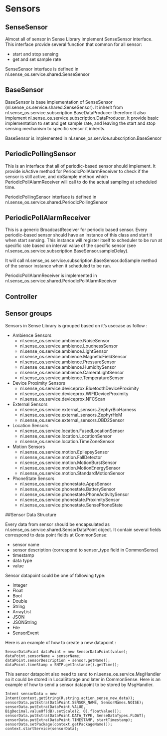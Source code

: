 # Sensors

## SenseSensor

Almost all of sensor in Sense Library implement SenseSensor interface. This interface provide several function that common for all sensor:
* start and stop sensing
* get and set sample rate

SenseSensor interface is defined in nl.sense_os.service.shared.SenseSensor

## BaseSensor

BaseSensor is base implementation of SenseSensor (nl.sense_os.service.shared.SenseSensor). It inherit from nl.sense_os.service.subscription.BaseDataProducer therefore it also implement nl.sense_os.service.subscription.DataProducer. It provide basic implementation to set and get sample rate, and leaving the start and stop sensing mechanism to specific sensor it inherits.

BaseSensor is implemented in nl.sense_os.service.subscription.BaseSensor

## PeriodicPollingSensor

This is an interface that all of periodic-based sensor should implement. It provide isActive method for PeriodicPollAlarmReceiver to check if the sensor is still active, and doSample method which PeriodicPollAlarmReceiver will call to do the actual sampling at scheduled time.

PeriodicPollingSensor interface is defined in nl.sense_os.service.shared.PeriodicPollingSensor

## PeriodicPollAlarmReceiver

This is a generic BroadcastReceiver for periodic based sensor. Every periodic-based sensor should have an instance of this class and start it when start sensing. This instance will register itself to scheduler to be run at specific rate based on interval value of the specific sensor (see nl.sense_os.service.subscription.BaseSensor.sampleDelay).

It will call nl.sense_os.service.subscription.BaseSensor.doSample method of the sensor instance when it scheduled to be run.

PeriodicPollAlarmReceiver is implemented in nl.sense_os.service.shared.PeriodicPollAlarmReceiver

## Controller

## Sensor groups

Sensors in Sense Library is grouped based on it’s usecase as follow :
* Ambience Sensors
  * nl.sense_os.service.ambience.NoiseSensor
  * nl.sense_os.service.ambience.LoudnessSensor
  * nl.sense_os.service.ambience.LightSensor
  * nl.sense_os.service.ambience.MagneticFieldSensor
  * nl.sense_os.service.ambience.PressureSensor
  * nl.sense_os.service.ambience.HumiditySensor
  * nl.sense_os.service.ambience.CameraLightSensor
  * nl.sense_os.service.ambience.TemperatureSensor
* Device Proximity Sensors
  * nl.sense_os.service.deviceprox.BluetoothDeviceProximity
  * nl.sense_os.service.deviceprox.WIFIDeviceProximity
  * nl.sense_os.service.deviceprox.NFCScan
* External Sensors
  * nl.sense_os.service.external_sensors.ZephyrBioHarness
  * nl.sense_os.service.external_sensors.ZephyrHxM
  * nl.sense_os.service.external_sensors.OBD2Sensor
* Location Sensors
  * nl.sense_os.service.location.FusedLocationSensor
  * nl.sense_os.service.location.LocationSensor
  * nl.sense_os.service.location.TimeZoneSensor
* Motion Sensors
  * nl.sense_os.service.motion.EpilepsySensor
  * nl.sense_os.service.motion.FallDetector
  * nl.sense_os.service.motion.MotionBurstSensor
  * nl.sense_os.service.motion.MotionEnergySensor
  * nl.sense_os.service.motion.StandardMotionSensor
* PhoneState Sensors
  * nl.sense_os.service.phonestate.AppsSensor
  * nl.sense_os.service.phonestate.BatterySensor
  * nl.sense_os.service.phonestate.PhoneActivitySensor
  * nl.sense_os.service.phonestate.ProximitySensor
  * nl.sense_os.service.phonestate.SensePhoneState

##Sensor Data Structure

Every data from sensor should be encapsulated as nl.sense_os.service.shared.SensorDataPoint object. It contain several fields correspond to data point fields at CommonSense: 
* sensor name
* sensor description (correspond to sensor_type field in CommonSense)
* timestamp
* data type
* value

Sensor datapoint could be one of following type:
* Integer
* Float
* Bool
* Double
* String
* ArrayList
* JSON
* JSONString
* File
* SensorEvent

Here is an example of how to create a new datapoint :

    SensorDataPoint dataPoint = new SensorDataPoint(value);
    dataPoint.sensorName = sensorName;
    dataPoint.sensorDescription = sensor.getName();
    dataPoint.timeStamp = SNTP.getInstance().getTime();

This sensor datapoint also need to send to nl.sense_os.service.MsgHandler so it could be stored in LocalStorage and later in CommonSense. Here is an example of how to send a sensor datapoint to be stored by MsgHandler.

    Intent sensorData = new Intent(context.getString(R.string.action_sense_new_data));
    sensorData.putExtra(DataPoint.SENSOR_NAME, SensorNames.NOISE);
    sensorData.putExtra(DataPoint.VALUE, BigDecimal.valueOf(dB).setScale(2, 0).floatValue());
    sensorData.putExtra(DataPoint.DATA_TYPE, SenseDataTypes.FLOAT);
    sensorData.putExtra(DataPoint.TIMESTAMP, startTimestamp);	sensorData.setPackage(context.getPackageName());
    context.startService(sensorData);
